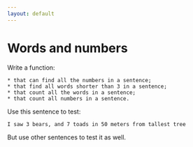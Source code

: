 ```yaml
---
layout: default
---
```


# Words and numbers

Write a function:

    * that can find all the numbers in a sentence;
    * that find all words shorter than 3 in a sentence;
    * that count all the words in a sentence;
    * that count all numbers in a sentence.

Use this sentence to test:    

`I saw 3 bears, and 7 toads in 50 meters from tallest tree`

But use other sentences to test it as well.
